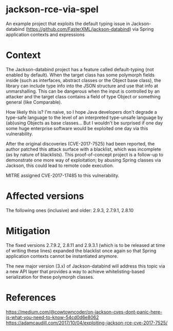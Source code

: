 # jackson-rce-via-spel
An example project that exploits the default typing issue in Jackson-databind (https://github.com/FasterXML/jackson-databind)
via Spring application contexts and expressions

# Context
The Jackson-databind project has a feature called default-typing (not enabled by default). When the target class has some 
polymorph fields inside (such as interfaces, abstract classes or the Object base class), the library can include type info
into the JSON structure and use that info at unmarshalling. This  can be dangerous when the input is controlled by an 
attacker and the target class contains a field of type Object or something general (like Comparable).

How likely this is? I'm naive, so I hope Java developers don't degrade a type-safe language to the level of an interpreted
type-unsafe language by (ab)using Objects as base classes... But I wouldn't be surprised if one day some huge enterprise 
software would be exploited one day via this vulnerability.

After the original discoveries (CVE-2017-7525) had been reported, the author patched this attack surface with a blacklist, 
which was incomplete (as by nature of blacklists). This proof-of-concept project is a follow-up to demonstrate one more
way of exploitation; by abusing Spring classes via Jackson, this could lead to remote code execution.

MITRE assigned CVE-2017-17485 to this vulnerability.

# Affected versions

The following ones (inclusive) and older: 2.9.3, 2.7.9.1, 2.8.10

# Mitigation

The fixed versions 2.7.9.2, 2.8.11 and 2.9.3.1 (which is to be released at time of writing these lines) expanded
the blacklist once again so that Spring application contexts cannot be instantiated anymore.

The new major version (3.x) of Jackson-databind will address this topic via a new API layer that provides a way
to achieve whitelisting-based serialization for these polymorph classes.

# References

https://medium.com/@cowtowncoder/on-jackson-cves-dont-panic-here-is-what-you-need-to-know-54cd0d6e8062
https://adamcaudill.com/2017/10/04/exploiting-jackson-rce-cve-2017-7525/
